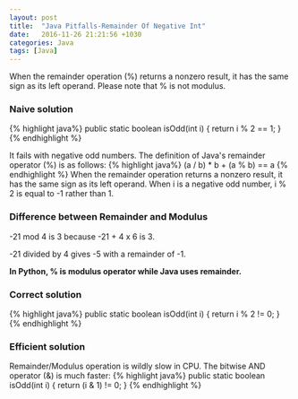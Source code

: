 ```yaml
---
layout: post
title:  "Java Pitfalls-Remainder Of Negative Int"
date:   2016-11-26 21:21:56 +1030
categories: Java
tags: [Java]
---
```

When the remainder operation (%) returns a nonzero result, it has the same sign as its left operand.
Please note that % is not modulus.
<!--summary break-->

### Naive solution

{% highlight java%}
public static boolean isOdd(int i) {
    return i % 2 == 1;
}
{% endhighlight %}

It fails with negative odd numbers.
The definition of Java's remainder operator (%) is as follows:
{% highlight java%}
(a / b) * b + (a % b) == a
{% endhighlight %}
When the remainder operation returns a nonzero result, it has the same sign as its left operand.
When i is a negative odd number, i % 2 is equal to -1 rather than 1.

### Difference between Remainder and Modulus

-21 mod 4 is 3 because -21 + 4 x 6 is 3.

-21 divided by 4 gives -5 with a remainder of -1.

**In Python, % is modulus operator while Java uses remainder.**

### Correct solution

{% highlight java%}
public static boolean isOdd(int i) {
    return i % 2 != 0;
}
{% endhighlight %}

### Efficient solution

Remainder/Modulus operation is wildly slow in CPU. The bitwise AND operator (&) is much faster:
{% highlight java%}
public static boolean isOdd(int i) {
    return (i & 1) != 0;
}
{% endhighlight %}